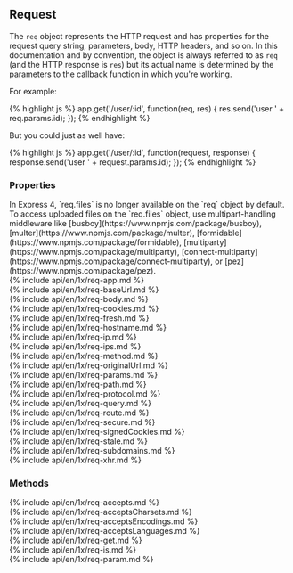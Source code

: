 <h2>Request</h2>

The `req` object represents the HTTP request and has properties for the
request query string, parameters, body, HTTP headers, and so on.  In this documentation and by convention,
the object is always referred to as `req` (and the HTTP response is `res`) but its actual name is determined
by the parameters to the callback function in which you're working.

For example:

{% highlight js %}
app.get('/user/:id', function(req, res) {
  res.send('user ' + req.params.id);
});
{% endhighlight %}

But you could just as well have:

{% highlight js %}
app.get('/user/:id', function(request, response) {
  response.send('user ' + request.params.id);
});
{% endhighlight %}

<h3 id='req.properties'>Properties</h3>

<div class="doc-box doc-notice" markdown="1">
In Express 4, `req.files` is no longer available on the `req` object by default. To access uploaded files on the `req.files` object, use multipart-handling middleware like [busboy](https://www.npmjs.com/package/busboy), [multer](https://www.npmjs.com/package/multer), [formidable](https://www.npmjs.com/package/formidable), [multiparty](https://www.npmjs.com/package/multiparty), [connect-multiparty](https://www.npmjs.com/package/connect-multiparty), or [pez](https://www.npmjs.com/package/pez).
</div>

<section markdown="1">
  {% include api/en/1x/req-app.md %}
</section>

<section markdown="1">
  {% include api/en/1x/req-baseUrl.md %}
</section>

<section markdown="1">
  {% include api/en/1x/req-body.md %}
</section>

<section markdown="1">
  {% include api/en/1x/req-cookies.md %}
</section>

<section markdown="1">
  {% include api/en/1x/req-fresh.md %}
</section>

<section markdown="1">
  {% include api/en/1x/req-hostname.md %}
</section>

<section markdown="1">
  {% include api/en/1x/req-ip.md %}
</section>

<section markdown="1">
  {% include api/en/1x/req-ips.md %}
</section>

<section markdown="1">
  {% include api/en/1x/req-method.md %}
</section>

<section markdown="1">
  {% include api/en/1x/req-originalUrl.md %}
</section>

<section markdown="1">
  {% include api/en/1x/req-params.md %}
</section>

<section markdown="1">
  {% include api/en/1x/req-path.md %}
</section>

<section markdown="1">
  {% include api/en/1x/req-protocol.md %}
</section>

<section markdown="1">
  {% include api/en/1x/req-query.md %}
</section>

<section markdown="1">
  {% include api/en/1x/req-route.md %}
</section>

<section markdown="1">
  {% include api/en/1x/req-secure.md %}
</section>

<section markdown="1">
  {% include api/en/1x/req-signedCookies.md %}
</section>

<section markdown="1">
  {% include api/en/1x/req-stale.md %}
</section>

<section markdown="1">
  {% include api/en/1x/req-subdomains.md %}
</section>

<section markdown="1">
  {% include api/en/1x/req-xhr.md %}
</section>

<h3 id='req.methods'>Methods</h3>

<section markdown="1">
  {% include api/en/1x/req-accepts.md %}
</section>

<section markdown="1">
  {% include api/en/1x/req-acceptsCharsets.md %}
</section>

<section markdown="1">
  {% include api/en/1x/req-acceptsEncodings.md %}
</section>

<section markdown="1">
  {% include api/en/1x/req-acceptsLanguages.md %}
</section>

<section markdown="1">
  {% include api/en/1x/req-get.md %}
</section>

<section markdown="1">
  {% include api/en/1x/req-is.md %}
</section>

<section markdown="1">
  {% include api/en/1x/req-param.md %}
</section>
